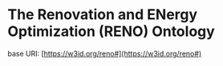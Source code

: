 # The Renovation and ENergy Optimization (RENO) Ontology
base URI: [https://w3id.org/reno#](https://w3id.org/reno#)
